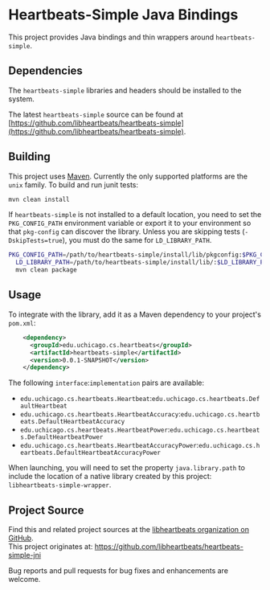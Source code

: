 # Heartbeats-Simple Java Bindings

This project provides Java bindings and thin wrappers around `heartbeats-simple`.

## Dependencies

The `heartbeats-simple` libraries and headers should be installed to the system.

The latest `heartbeats-simple` source can be found at
[https://github.com/libheartbeats/heartbeats-simple](https://github.com/libheartbeats/heartbeats-simple).

## Building

This project uses [Maven](http://maven.apache.org/).
Currently the only supported platforms are the `unix` family.
To build and run junit tests:

```sh
mvn clean install
```

If `heartbeats-simple` is not installed to a default location, you need to set the `PKG_CONFIG_PATH` environment variable or export it to your environment so that `pkg-config` can discover the library.
Unless you are skipping tests (`-DskipTests=true`), you must do the same for `LD_LIBRARY_PATH`.

```sh
PKG_CONFIG_PATH=/path/to/heartbeats-simple/install/lib/pkgconfig:$PKG_CONFIG_PATH \
  LD_LIBRARY_PATH=/path/to/heartbeats-simple/install/lib/:$LD_LIBRARY_PATH \
  mvn clean package
```

## Usage

To integrate with the library, add it as a Maven dependency to your project's `pom.xml`:

```xml
    <dependency>
      <groupId>edu.uchicago.cs.heartbeats</groupId>
      <artifactId>heartbeats-simple</artifactId>
      <version>0.0.1-SNAPSHOT</version>
    </dependency>
```

The following `interface`:`implementation` pairs are available:

* `edu.uchicago.cs.heartbeats.Heartbeat`:`edu.uchicago.cs.heartbeats.DefaultHeartbeat`
* `edu.uchicago.cs.heartbeats.HeartbeatAccuracy`:`edu.uchicago.cs.heartbeats.DefaultHeartbeatAccuracy`
* `edu.uchicago.cs.heartbeats.HeartbeatPower`:`edu.uchicago.cs.heartbeats.DefaultHeartbeatPower`
* `edu.uchicago.cs.heartbeats.HeartbeatAccuracyPower`:`edu.uchicago.cs.heartbeats.DefaultHeartbeatAccuracyPower`

When launching, you will need to set the property `java.library.path` to include the location of a native library created by this project: `libheartbeats-simple-wrapper`.

## Project Source

Find this and related project sources at the [libheartbeats organization on GitHub](https://github.com/libheartbeats).  
This project originates at: https://github.com/libheartbeats/heartbeats-simple-jni

Bug reports and pull requests for bug fixes and enhancements are welcome.
